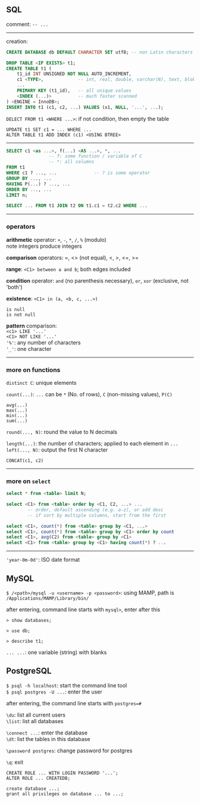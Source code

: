 ## SQL

comment: `-- ...`

---

creation:  

```SQL
CREATE DATABASE db DEFAULT CHARACTER SET utf8; -- non Latin characters allowed

DROP TABLE <IF EXISTS> t1;
CREATE TABLE t1 (
    t1_id INT UNSIGNED NOT NULL AUTO_INCREMENT,
    c1 <TYPE>,             -- int, real, double, varchar(N), text, blob ...
    ...
    PRIMARY KEY (t1_id),   -- all unique values
    <INDEX (...)>          -- much faster scanned
) <ENGINE = InnoDB>;
INSERT INTO t1 (c1, c2, ...) VALUES (x1, NULL, '...', ...);
```

`DELECT FROM t1 <WHERE ...>`: if not condition, then empty the table  

`UPDATE t1 SET c1 = ... WHERE ...`  
`ALTER TABLE t1 ADD INDEX (c1) <USING BTREE>`

---

```SQL
SELECT c1 <as ...>, f(...) <AS ...>, *, ...
                -- f: some function / variable of C
                -- *: all columns
FROM t1
WHERE c1 ? ..., ...              -- ? is some operator
GROUP BY ..., ...
HAVING P(...) ? ..., ...
ORDER BY ..., ...
LIMIT n;
```

```SQL
SELECT ... FROM t1 JOIN t2 ON t1.c1 = t2.c2 WHERE ...
```

---

### operators

**arithmetic** operator: `+`, `-`, `*`, `/`, `%` (modulo)  
note integers produce integers  

**comparison** operators: =, <> (not equal), <, >, <=, >=  

**range**: `<C1> between a and b`; both edges included  

**condition** operator: `and` (no parenthesis necessary), `or`, `xor` (exclusive, not 'both')  

**existence**: `<C1> in (a, <b, c, ...>)`  

`is null`  
`is not null`

**pattern** comparison:  
`<c1> LIKE '...'`  
`<C1> NOT LIKE '...'`  
`'%'`: any number of characters  
`'_'`: one character  

---

### more on functions

`distinct C`: unique elements

`count(...)`: `...` can be `*` (No. of rows), `C` (non-missing values), `P(C)`

`avg(...)`  
`max(...)`  
`min(...)`  
`sum(...)`

`round(..., N)`: round the value to N decimals

`length(...)`: the number of characters; applied to each element in `...`  
`left(..., N)`: output the first N character

`CONCAT(c1, c2)`

---

### more on `select`

```SQL
select * from <table> limit N;

select <C1> from <table> order by <C1, C2, ...> ...
        -- order, default ascending (e.g. a-z), or add desc
        -- if sort by multiple columns, start from the first

select <C1>, count(*) from <table> group by <C1, ...>
select <C1>, count(*) from <table> group by <C1> order by count
select <C1>, avg(C2) from <table> group by <C1>
select <C1> from <table> group by <C1> having count(*) ? ...
```

---

`'year-0m-0d'`: ISO date format



## MySQL

`$ /<path>/mysql -u <username> -p <password>`: using MAMP, path is `/Applications/MAMP/Library/bin/`

after entering, command line starts with `mysql>`, enter after this

`> show databases;`

`> use db;`

`> describe t1;`

```... ...```: one variable (string) with blanks


## PostgreSQL

`$ psql -h localhost`: start the command line tool  
`$ psql postgres -U ...`: enter the user

after entering, the command line starts with `postgres=#`

`\du`: list all current users  
`\list`: list all databases

`\connect ...`: enter the database  
`\dt`: list the tables in this database

`\password postgres`: change password for postgres

`\q`: exit

`CREATE ROLE ... WITH LOGIN PASSWORD '...';`  
`ALTER ROLE ... CREATEDB;`

`create database ...;`  
`grant all privileges on database ... to ...;`
